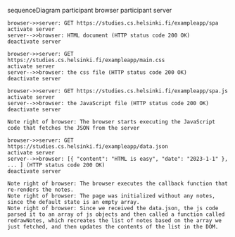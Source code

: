 sequenceDiagram
    participant browser
    participant server

    browser->>server: GET https://studies.cs.helsinki.fi/exampleapp/spa
    activate server
    server-->>browser: HTML document (HTTP status code 200 OK)
    deactivate server

    browser->>server: GET https://studies.cs.helsinki.fi/exampleapp/main.css
    activate server
    server-->>browser: the css file (HTTP status code 200 OK)
    deactivate server

    browser->>server: GET https://studies.cs.helsinki.fi/exampleapp/spa.js
    activate server
    server-->>browser: the JavaScript file (HTTP status code 200 OK)
    deactivate server

    Note right of browser: The browser starts executing the JavaScript code that fetches the JSON from the server

    browser->>server: GET https://studies.cs.helsinki.fi/exampleapp/data.json
    activate server
    server-->>browser: [{ "content": "HTML is easy", "date": "2023-1-1" }, ... ] (HTTP status code 200 OK)
    deactivate server

    Note right of browser: The browser executes the callback function that re-renders the notes. 
    Note right of browser: The page was initialized without any notes, since the default state is an empty array. 
    Note right of browser: Since we received the data.json, the js code parsed it to an array of js objects and then called a function called redrawNotes, which recreates the list of notes based on the array we just fetched, and then updates the contents of the list in the DOM.